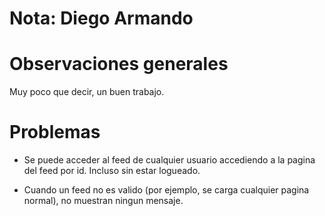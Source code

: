 # Nota: Diego Armando

# Observaciones generales

Muy poco que decir, un buen trabajo.

# Problemas

 * Se puede acceder al feed de cualquier usuario accediendo a la pagina del feed por id. Incluso sin estar logueado.

 * Cuando un feed no es valido (por ejemplo, se carga cualquier pagina normal), no muestran ningun mensaje.

